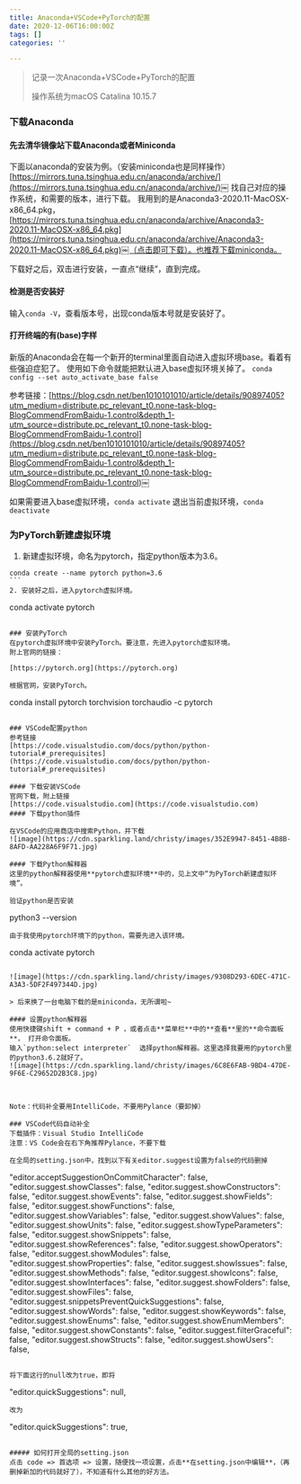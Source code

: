 ```yaml
---
title: Anaconda+VSCode+PyTorch的配置
date: 2020-12-06T16:00:00Z
tags: []
categories: ''

---
```

> 记录一次Anaconda+VSCode+PyTorch的配置
> 
> 操作系统为macOS Catalina 10.15.7
> 

### 下载Anaconda
#### 先去清华镜像站下载Anaconda或者Miniconda
下面以anaconda的安装为例。（安装miniconda也是同样操作）
[https://mirrors.tuna.tsinghua.edu.cn/anaconda/archive/](https://mirrors.tuna.tsinghua.edu.cn/anaconda/archive/)￼
找自己对应的操作系统，和需要的版本，进行下载。
我用到的是Anaconda3-2020.11-MacOSX-x86_64.pkg，[https://mirrors.tuna.tsinghua.edu.cn/anaconda/archive/Anaconda3-2020.11-MacOSX-x86_64.pkg](https://mirrors.tuna.tsinghua.edu.cn/anaconda/archive/Anaconda3-2020.11-MacOSX-x86_64.pkg)￼（点击即可下载）。也推荐下载miniconda。

下载好之后，双击进行安装，一直点“继续”，直到完成。

#### 检测是否安装好
输入`conda -V`，查看版本号，出现conda版本号就是安装好了。

#### 打开终端的有(base)字样
新版的Anaconda会在每一个新开的terminal里面自动进入虚拟环境base。看着有些强迫症犯了。
使用如下命令就能把默认进入base虚拟环境关掉了。
```conda config --set auto_activate_base false```

参考链接：[https://blog.csdn.net/ben1010101010/article/details/90897405?utm_medium=distribute.pc_relevant_t0.none-task-blog-BlogCommendFromBaidu-1.control&depth_1-utm_source=distribute.pc_relevant_t0.none-task-blog-BlogCommendFromBaidu-1.control](https://blog.csdn.net/ben1010101010/article/details/90897405?utm_medium=distribute.pc_relevant_t0.none-task-blog-BlogCommendFromBaidu-1.control&depth_1-utm_source=distribute.pc_relevant_t0.none-task-blog-BlogCommendFromBaidu-1.control)￼

如果需要进入base虚拟环境，`conda activate`
退出当前虚拟环境，`conda deactivate`


### 为PyTorch新建虚拟环境

1. 新建虚拟环境，命名为pytorch，指定python版本为3.6。
```
conda create --name pytorch python=3.6
```￼
2. 安装好之后，进入pytorch虚拟环境。
```
conda activate pytorch
```￼

### 安装PyTorch
在pytorch虚拟环境中安装PyTorch。要注意，先进入pytorch虚拟环境。
附上官网的链接：

[https://pytorch.org](https://pytorch.org)￼

根据官网，安装PyTorch。
```
conda install pytorch torchvision torchaudio -c pytorch
```￼

### VSCode配置python
参考链接
[https://code.visualstudio.com/docs/python/python-tutorial#_prerequisites](https://code.visualstudio.com/docs/python/python-tutorial#_prerequisites)￼

#### 下载安装VSCode
官网下载，附上链接
[https://code.visualstudio.com](https://code.visualstudio.com)￼
#### 下载python插件

在VSCode的应用商店中搜索Python，并下载
![image](https://cdn.sparkling.land/christy/images/352E9947-8451-4B8B-8AFD-AA228A6F9F71.jpg)￼

#### 下载Python解释器
这里的python解释器使用**pytorch虚拟环境**中的，见上文中“为PyTorch新建虚拟环境”。

验证python是否安装
```
python3 --version
```￼
由于我使用pytorch环境下的python，需要先进入该环境。
```
conda activate pytorch
```￼

![image](https://cdn.sparkling.land/christy/images/9308D293-6DEC-471C-A3A3-5DF2F497344D.jpg)￼

> 后来换了一台电脑下载的是miniconda，无所谓啦~

#### 设置python解释器
使用快捷键shift + command + P ，或者点击**菜单栏**中的**查看**里的**命令面板**， 打开命令面板。
输入`python:select interpreter`  选择python解释器。这里选择我要用的pytorch里的python3.6.2就好了。
![image](https://cdn.sparkling.land/christy/images/6C8E6FAB-9BD4-47DE-9F6E-C29652D2B3C8.jpg)￼



Note：代码补全要用IntelliCode，不要用Pylance（要卸掉）

### VSCode代码自动补全
下载插件：Visual Studio IntelliCode
注意：VS Code会在右下角推荐Pylance，不要下载

在全局的setting.json中，找到以下有关editor.suggest设置为false的代码删掉
```
  "editor.acceptSuggestionOnCommitCharacter": false,
    "editor.suggest.showClasses": false,
    "editor.suggest.showConstructors": false,
    "editor.suggest.showEvents": false,
    "editor.suggest.showFields": false,
    "editor.suggest.showFunctions": false,
    "editor.suggest.showVariables": false,
    "editor.suggest.showValues": false,
    "editor.suggest.showUnits": false,
    "editor.suggest.showTypeParameters": false,
    "editor.suggest.showSnippets": false,
    "editor.suggest.showReferences": false,
    "editor.suggest.showOperators": false,
    "editor.suggest.showModules": false,
    "editor.suggest.showProperties": false,
    "editor.suggest.showIssues": false,
    "editor.suggest.showMethods": false,
    "editor.suggest.showIcons": false,
    "editor.suggest.showInterfaces": false,
    "editor.suggest.showFolders": false,
    "editor.suggest.showFiles": false,
    "editor.suggest.snippetsPreventQuickSuggestions": false,
    "editor.suggest.showWords": false,
    "editor.suggest.showKeywords": false,
    "editor.suggest.showEnums": false,
    "editor.suggest.showEnumMembers": false,
    "editor.suggest.showConstants": false,
    "editor.suggest.filterGraceful": false,
    "editor.suggest.showStructs": false,
    "editor.suggest.showUsers": false,
```￼

将下面这行的null改为true，即将
```
"editor.quickSuggestions": null,
```￼
改为
```
"editor.quickSuggestions": true,
```￼

##### 如何打开全局的setting.json
点击 code => 首选项 => 设置，随便找一项设置，点击**在setting.json中编辑**，（再删掉新加的代码就好了），不知道有什么其他的好方法。